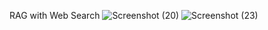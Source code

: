 RAG with Web Search 
![Screenshot (20)](https://github.com/user-attachments/assets/70bb6cf8-dbaf-4c53-abfd-dedeafeaa26b)
![Screenshot (23)](https://github.com/user-attachments/assets/b7327697-d5a4-4089-aac6-6188d4e09335)
